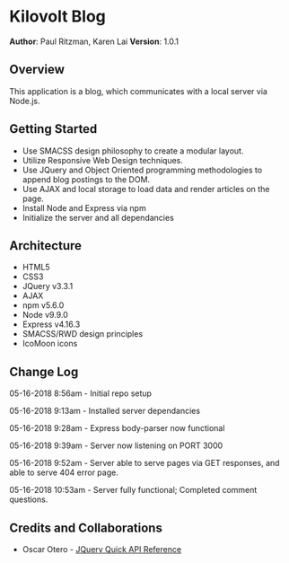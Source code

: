 # Kilovolt Blog

**Author**: Paul Ritzman, Karen Lai 
**Version**: 1.0.1

## Overview
This application is a blog, which communicates with a local server via Node.js.

## Getting Started
* Use SMACSS design philosophy to create a modular layout.
* Utilize Responsive Web Design techniques.
* Use JQuery and Object Oriented programming methodologies to append blog postings to the DOM.
* Use AJAX and local storage to load data and render articles on the page.
* Install Node and Express via npm
* Initialize the server and all dependancies

## Architecture
* HTML5
* CSS3
* JQuery v3.3.1
* AJAX
* npm v5.6.0
* Node v9.9.0
* Express v4.16.3
* SMACSS/RWD design principles
* IcoMoon icons

## Change Log
05-16-2018 8:56am - Initial repo setup

05-16-2018 9:13am - Installed server dependancies

05-16-2018 9:28am - Express body-parser now functional

05-16-2018 9:39am - Server now listening on PORT 3000

05-16-2018 9:52am - Server able to serve pages via GET responses, and able to serve 404 error page.

05-16-2018 10:53am - Server fully functional; Completed comment questions.

## Credits and Collaborations

* Oscar Otero - [JQuery Quick API Reference](https://oscarotero.com/jquery/)